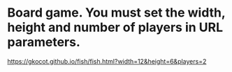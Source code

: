 # Board game. You must set the width, height and number of players in URL parameters.
https://gkocot.github.io/fish/fish.html?width=12&height=6&players=2
